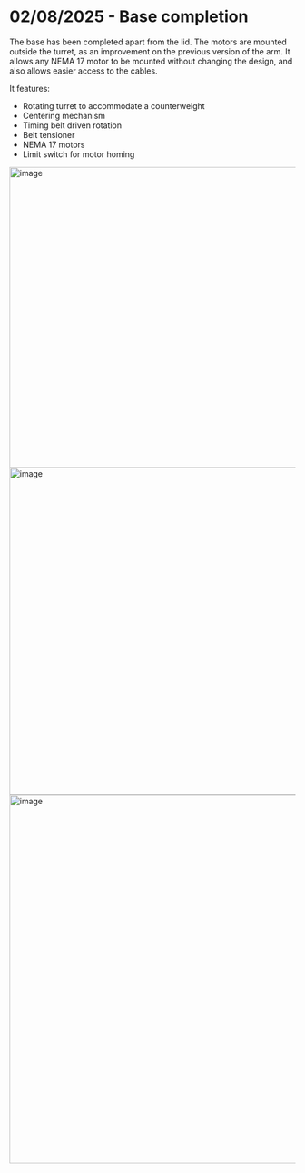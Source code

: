 # 02/08/2025 - Base completion

The base has been completed apart from the lid. The motors are mounted outside the turret, as an improvement on the previous version of the arm. It allows any NEMA 17 motor to be mounted without changing the design, and also allows easier access to the cables.

It features:
- Rotating turret to accommodate a counterweight
- Centering mechanism
- Timing belt driven rotation
- Belt tensioner
- NEMA 17 motors
- Limit switch for motor homing

<img width="1063" height="530" alt="image" src="https://github.com/user-attachments/assets/96c9ba07-a65f-419f-bced-29ea7c7a1b2d" />

<img width="565" height="577" alt="image" src="https://github.com/user-attachments/assets/d70effa1-7c7d-4b0e-a380-0fc4a3f99f20" />

<img width="781" height="649" alt="image" src="https://github.com/user-attachments/assets/364ff8c7-144b-454f-85e7-bff3df2ccb04" />
